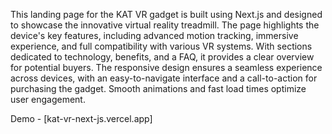 
This landing page for the KAT VR gadget is built using Next.js and designed to showcase the innovative virtual reality treadmill. The page highlights the device's key features, including advanced motion tracking, immersive experience, and full compatibility with various VR systems. With sections dedicated to technology, benefits, and a FAQ, it provides a clear overview for potential buyers. The responsive design ensures a seamless experience across devices, with an easy-to-navigate interface and a call-to-action for purchasing the gadget. Smooth animations and fast load times optimize user engagement.

Demo - [kat-vr-next-js.vercel.app]